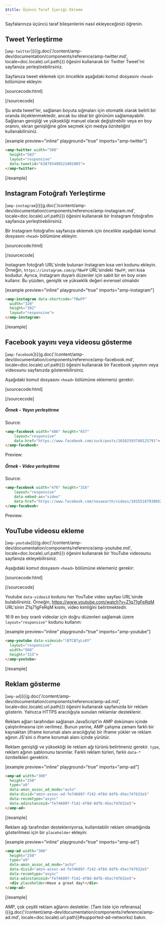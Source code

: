 ```yaml
---
$title: Üçüncü Taraf İçeriği Ekleme
---
```


Sayfalarınıza üçüncü taraf bileşenlerini nasıl ekleyeceğinizi öğrenin.

## Tweet Yerleştirme

[`amp-twitter`]({{g.doc('/content/amp-dev/documentation/components/reference/amp-twitter.md', locale=doc.locale).url.path}}) öğesini kullanarak bir Twitter Tweet'ini sayfanıza yerleştirebilirsiniz.

Sayfanıza tweet eklemek için öncelikle aşağıdaki komut dosyasını `<head>` bölümüne ekleyin:

[sourcecode:html]
<script async custom-element="amp-twitter" src="https://cdn.ampproject.org/v0/amp-twitter-0.1.js"></script>
[/sourcecode]

Şu anda tweet'ler, sağlanan boyuta sığmaları için otomatik olarak belirli bir oranda ölçeklenmektedir, ancak bu ideal bir görünüm sağlamayabilir.
Sağlanan genişliği ve yüksekliği manuel olarak değiştirebilir veya en boy oranını, ekran genişliğine göre seçmek için medya özniteliğini kullanabilirsiniz.

[example preview="inline" playground="true" imports="amp-twitter"]
```html
<amp-twitter width="500"
  height="583"
  layout="responsive"
  data-tweetid="638793490521001985">
</amp-twitter>
```
[/example]

## Instagram Fotoğrafı Yerleştirme

[`amp-instagram`]({{g.doc('/content/amp-dev/documentation/components/reference/amp-instagram.md', locale=doc.locale).url.path}}) öğesini kullanarak bir Instagram fotoğrafını sayfanıza yerleştirebilirsiniz.

Bir Instagram fotoğrafını sayfanıza eklemek için öncelikle aşağıdaki komut dosyasını `<head>` bölümüne ekleyin:

[sourcecode:html]
<script async custom-element="amp-instagram" src="https://cdn.ampproject.org/v0/amp-instagram-0.1.js"></script>
[/sourcecode]

Instagram fotoğrafı URL'sinde bulunan Instagram kısa veri kodunu ekleyin. Örneğin, `https://instagram.com/p/fBwFP` URL'sindeki `fBwFP`, veri kısa kodudur.
Ayrıca, Instagram duyarlı düzenler için sabit bir en boy oranı kullanır. Bu yüzden, genişlik ve yükseklik değeri evrensel olmalıdır

[example preview="inline" playground="true" imports="amp-instagram"]
```html
<amp-instagram data-shortcode="fBwFP"
  width="320"
  height="392"
  layout="responsive">
</amp-instagram>
```
[/example]

## Facebook yayını veya videosu gösterme

[`amp-facebook`]({{g.doc('/content/amp-dev/documentation/components/reference/amp-facebook.md', locale=doc.locale).url.path}}) öğesini kullanarak bir Facebook yayınını veya videosunu sayfanızda gösterebilirsiniz.

Aşağıdaki komut dosyasını `<head>` bölümüne eklemeniz gerekir:

[sourcecode:html]
<script async custom-element="amp-facebook" src="https://cdn.ampproject.org/v0/amp-facebook-0.1.js"></script>
[/sourcecode]

##### Örnek - Yayın yerleştirme

Source:
```html
<amp-facebook width="486" height="657"
    layout="responsive"
    data-href="https://www.facebook.com/zuck/posts/10102593740125791">
</amp-facebook>
```
Preview:
<amp-facebook width="486" height="657"
    layout="responsive"
    data-href="https://www.facebook.com/zuck/posts/10102593740125791">
</amp-facebook>

##### Örnek - Video yerleştirme

Source:
```html
<amp-facebook width="476" height="316"
    layout="responsive"
    data-embed-as="video"
    data-href="https://www.facebook.com/nasaearth/videos/10155187938052139">
</amp-facebook>
```
Preview:
<amp-facebook width="476" height="316"
    layout="responsive"
    data-embed-as="video"
    data-href="https://www.facebook.com/nasaearth/videos/10155187938052139">
</amp-facebook>

## YouTube videosu ekleme

[`amp-youtube`]({{g.doc('/content/amp-dev/documentation/components/reference/amp-youtube.md', locale=doc.locale).url.path}}) öğesini kullanarak bir YouTube videosunu sayfanıza ekleyebilirsiniz.

Aşağıdaki komut dosyasını `<head>` bölümüne eklemeniz gerekir:

[sourcecode:html]
<script async custom-element="amp-youtube" src="https://cdn.ampproject.org/v0/amp-youtube-0.1.js"></script>
[/sourcecode]

Youtube `data-videoid` kodunu her YouTube video sayfası URL'sinde bulabilirsiniz. Örneğin, https://www.youtube.com/watch?v=Z1q71gFeRqM URL'sinin Z1q71gFeRqM kısmı, video kimliğini belirtmektedir.

16:9 en boy oranlı videolar için doğru düzenleri sağlamak üzere `layout="responsive"` kodunu kullanın:

[example preview="inline" playground="true" imports="amp-youtube"]
```html
<amp-youtube data-videoid="lBTCB7yLs8Y"
  layout="responsive"
  width="560"
  height="315">
</amp-youtube>
```
[/example]

## Reklam gösterme

[`amp-ad`]({{g.doc('/content/amp-dev/documentation/components/reference/amp-ad.md', locale=doc.locale).url.path}}) öğesini kullanarak sayfanızda bir reklam gösterin.
Yalnızca HTTPS aracılığıyla sunulan reklamlar desteklenir.

Reklam ağları tarafından sağlanan JavaScript'in AMP dokümanı içinde çalıştırılmasına izin verilmez.
Bunun yerine, AMP çalışma zamanı farklı bir kaynaktan (iframe korumalı alanı aracılığıyla) bir iframe yükler ve reklam ağının JS'sini o iframe korumalı alanı içinde yürütür.

Reklam genişliği ve yüksekliği ile reklam ağı türünü belirtmeniz gerekir.
`type`, reklam ağının şablonunu tanımlar.
Farklı reklam türleri, farklı `data-*` öznitelikleri gerektirir.

[example preview="inline" playground="true" imports="amp-ad"]
```html
<amp-ad width="300"
  height="250"
  type="a9"
  data-amzn_assoc_ad_mode="auto"
  data-divid="amzn-assoc-ad-fe746097-f142-4f8d-8dfb-45ec747632e5"
  data-recomtype="async"
  data-adinstanceid="fe746097-f142-4f8d-8dfb-45ec747632e5">
</amp-ad>
```
[/example]

Reklam ağı tarafından destekleniyorsa, kullanılabilir reklam olmadığında gösterilmesi için bir `placeholder` ekleyin:

[example preview="inline" playground="true" imports="amp-ad"]
```html
<amp-ad width="300"
  height="250"
  type="a9"
  data-amzn_assoc_ad_mode="auto"
  data-divid="amzn-assoc-ad-fe746097-f142-4f8d-8dfb-45ec747632e5"
  data-recomtype="async"
  data-adinstanceid="fe746097-f142-4f8d-8dfb-45ec747632e5">
  <div placeholder>Have a great day!</div>
</amp-ad>
```
[/example]

AMP, çok çeşitli reklam ağlarını destekler. [Tam liste için referansa]({{g.doc('/content/amp-dev/documentation/components/reference/amp-ad.md', locale=doc.locale).url.path}}#supported-ad-networks) bakın.
